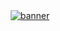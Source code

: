 <!--START_SECTION:footer-->

 <br />
 <br />

 <p align="center">
   <a href="https://discord.gg/rocketseat" target="_blank">
     <img align="center" src="https://storage.googleapis.com/golden-wind/comunidade/rodape.svg" alt="banner"/>
   </a>
 </p>

 <!--END_SECTION:footer-->
